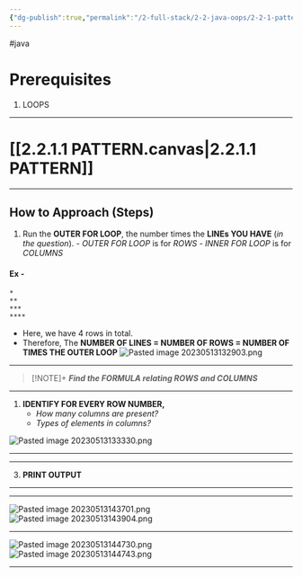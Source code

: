 ```yaml
---
{"dg-publish":true,"permalink":"/2-full-stack/2-2-java-oops/2-2-1-pattern-technique/","noteIcon":""}
---
```


#java 
# Prerequisites 
1. LOOPS
***
# [[2.2.1.1 PATTERN.canvas|2.2.1.1 PATTERN]]
***
## How to Approach (Steps)
1. Run the **OUTER FOR LOOP**, the number times the **LINEs YOU HAVE** (*in the question*).
		- *OUTER FOR LOOP* is for *ROWS* 
		- *INNER FOR LOOP* is for *COLUMNS*
#### Ex - 
```
*
**
***
****
```
- Here, we have 4 rows in total.
- Therefore, The **NUMBER OF LINES = NUMBER OF ROWS = NUMBER OF TIMES THE OUTER LOOP** 
![Pasted image 20230513132903.png](/img/user/_resources/Pasted%20image%2020230513132903.png)
***
> [!NOTE]+
> ***Find the FORMULA  relating ROWS and COLUMNS***
 
***
1. **IDENTIFY FOR EVERY ROW NUMBER,**
	- *How many columns are present?* 
	- *Types of elements in columns?*

![Pasted image 20230513133330.png](/img/user/_resources/Pasted%20image%2020230513133330.png)
***
***
3. **PRINT OUTPUT**
***
***

![Pasted image 20230513143701.png](/img/user/_resources/Pasted%20image%2020230513143701.png)
![Pasted image 20230513143904.png](/img/user/_resources/Pasted%20image%2020230513143904.png)
***
![Pasted image 20230513144730.png](/img/user/_resources/Pasted%20image%2020230513144730.png)
![Pasted image 20230513144743.png](/img/user/_resources/Pasted%20image%2020230513144743.png)
***